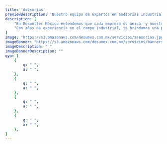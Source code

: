 ```yaml
---
title: 'Asesorias'
previewDescription: 'Nuestro equipo de expertos en asesorías industriales está a tu disposición para proporcionarte conocimientos estratégicos y soluciones personalizadas que optimizarán tus procesos y aumentarán la eficiencia operativa.'
description: [
    "En Desoutter México entendemos que cada empresa es única, y nuestras asesorías están diseñadas para adaptarse a tus necesidades específicas.",
    "Con años de experiencia en el campo industrial, te brindamos una perspectiva informada y estratégica que te ayudará a superar los desafíos y alcanzar tus metas empresariales.",
]
image: "https://s3.amazonaws.com/desumex.com.mx/servicios/asesorias.jpg"
imageBanner: "https://s3.amazonaws.com/desumex.com.mx/servicios/banners/asesorias.png"
imageDescription: " "
imageBannerDescription: ""
qya: [
    {
        q: " ",
        a: " ",
    },
    {
        q: " ",
        a: " ",
    },
    {
        q: " ",
        a: " ",
    },
    {
        q: " ",
        a: " ",
    },
]
---
```

